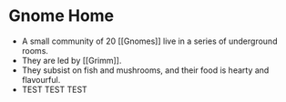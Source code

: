 # Gnome Home
- A small community of 20 [[Gnomes]] live in a series of underground rooms.
- They are led by [[Grimm]].
- They subsist on fish and mushrooms, and their food is hearty and flavourful.
- TEST TEST TEST